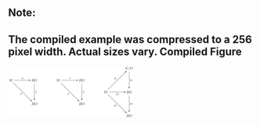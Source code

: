 Note:
-----
The compiled example was compressed to a 256
pixel width. Actual sizes vary.
Compiled Figure
---------------
![Example](Commutative_Diagram_005.png)
